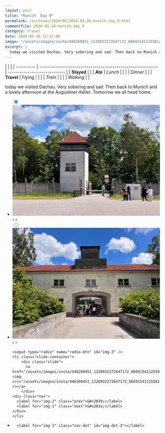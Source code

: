 ```yaml
---
layout: post
title: "Munich  Day 9"
permalink: /archives/2024/05/2024-05-26-munich_day_9.html
commentfile: 2024-05-26-munich_day_9
category: travel
date: 2024-05-26 12:27:00
image: "/assets/images/insta/446260451_1220932272647172_6669154112558148710_n_18044703169798433.jpg"
excerpt: |
  today we visited Dachau. Very sobering and sad. Then back to Munich and a lovely afternoon at the Augustiner-Keller. Tomorrow we all head home.
---
```


|            |                                                              |
| ---------- | ------------------------------------------------------------ | ----------------------------- |
| **Stayed** |  |
| **Ate**    | _Lunch_                                                      |          |
|            | _Dinner_                                                     |          |
| **Travel** | _Flying_                                                     |          |
|            | _Train_                                                      |          |
|            | _Walking_                                                    |          |


today we visited Dachau. Very sobering and sad. Then back to Munich and a lovely afternoon at the Augustiner-Keller. Tomorrow we all head home.


<ul class="slides">
    <input type="radio" name="radio-btn" id="img-1" checked="checked" />
    <li class="slide-container">
        <div class="slide">
          <a href="/assets/images/insta/446260689_427438753534462_4504531677942267360_n_18007493231446238.jpg"><img src="/assets/images/insta/446260689_427438753534462_4504531677942267360_n_18007493231446238.jpg" /></a>
        </div>
    <div class="nav">
      <label for="img-3" class="prev">&#x2039;</label>
      <label for="img-2" class="next">&#x203a;</label>
    </div>
    </li>
        <input type="radio" name="radio-btn" id="img-2"  />
    <li class="slide-container">
        <div class="slide">
          <a href="/assets/images/insta/446450175_1608376643344676_7625600775129348559_n_18337646404136257.jpg"><img src="/assets/images/insta/446450175_1608376643344676_7625600775129348559_n_18337646404136257.jpg" /></a>
        </div>
    <div class="nav">
      <label for="img-1" class="prev">&#x2039;</label>
      <label for="img-3" class="next">&#x203a;</label>
    </div>
    </li>
    
    <input type="radio" name="radio-btn" id="img-3" />
    <li class="slide-container">
        <div class="slide">
          <a href="/assets/images/insta/446260451_1220932272647172_6669154112558148710_n_18044703169798433.jpg"><img src="/assets/images/insta/446260451_1220932272647172_6669154112558148710_n_18044703169798433.jpg" /></a>
        </div>
    <div class="nav">
      <label for="img-2" class="prev">&#x2039;</label>
      <label for="img-1" class="next">&#x203a;</label>
    </div>
    </li>
			
<li class="nav-dots">
      <label for="img-1" class="nav-dot" id="img-dot-1"></label>
      <label for="img-2" class="nav-dot" id="img-dot-2"></label>

      <label for="img-3" class="nav-dot" id="img-dot-3"></label>

</li>
</ul>        
             

		